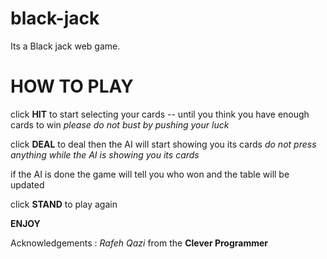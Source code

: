 # black-jack
 Its a Black jack web game.

# **HOW TO PLAY**

click **HIT** to start selecting your cards
-- until you think you have enough cards to win 
*please do not bust by pushing your luck*

click **DEAL** to deal then the AI will start showing you its cards 
*do not press anything while the AI is showing you its cards*

if the AI is done the game will tell you who won and the table will be updated

click **STAND** to play again

**ENJOY**

Acknowledgements : *Rafeh Qazi* from the **Clever Programmer**